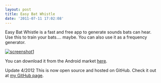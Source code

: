 ```yaml
---
layout: post
title: Easy Bat Whistle
date: '2011-07-11 17:02:08'
---
```



Easy Bat Whistle is a fast and free app to generate sounds bats can hear. Use this to train your bats…. maybe. You can also use it as a frequency generator.

[![](http://66.147.244.180/~hunterda/content/images/2011/07/screenshot1131-180x300.png "screenshot1")](http://66.147.244.180/~hunterda/content/images/2011/07/screenshot1131.png)

You can download it from the Android market [here](https://market.android.com/details?id=com.hunterdavis.easybatwhistle).

Update 4/2012 This is now open source and hosted on GitHub. Check it out at [my GitHub page](https://github.com/huntergdavis).


